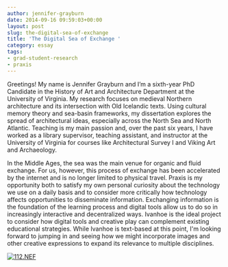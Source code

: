 ```yaml
---
author: jennifer-grayburn
date: 2014-09-16 09:59:03+00:00
layout: post
slug: the-digital-sea-of-exchange
title: 'The Digital Sea of Exchange '
category: essay
tags:
- grad-student-research
- praxis
---
```


Greetings! My name is Jennifer Grayburn and I’m a sixth-year PhD Candidate in the History of Art and Architecture Department at the University of Virginia. My research focuses on medieval Northern architecture and its intersection with Old Icelandic texts. Using cultural memory theory and sea-basin frameworks, my dissertation explores the spread of architectural ideas, especially across the North Sea and North Atlantic. Teaching is my main passion and, over the past six years, I have worked as a library supervisor, teaching assistant, and instructor at the University of Virginia for courses like Architectural Survey I and Viking Art and Archaeology.

In the Middle Ages, the sea was the main venue for organic and fluid exchange. For us, however, this process of exchange has been accelerated by the internet and is no longer limited to physical travel. Praxis is my opportunity both to satisfy my own personal curiosity about the technology we use on a daily basis and to consider more critically how technology affects opportunities to disseminate information. Exchanging information is the foundation of the learning process and digital tools allow us to do so in increasingly interactive and decentralized ways. Ivanhoe is the ideal project to consider how digital tools and creative play can complement existing educational strategies. While Ivanhoe is text-based at this point, I'm looking forward to jumping in and seeing how we might incorporate images and other creative expressions to expand its relevance to multiple disciplines.

[![112.NEF](http://static.scholarslab.org/wp-content/uploads/2014/09/112.NEF_-1024x319.jpg)](http://static.scholarslab.org/wp-content/uploads/2014/09/112.NEF_.jpg)


